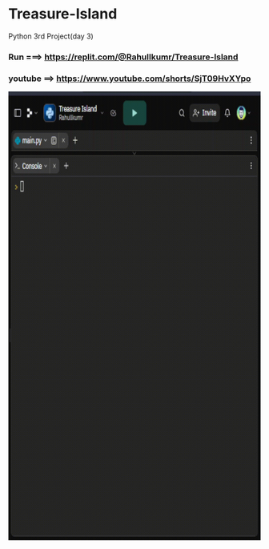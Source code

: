 # Treasure-Island
Python 3rd Project(day 3)

### Run ===>  https://replit.com/@Rahullkumr/Treasure-Island
### youtube ==> https://www.youtube.com/shorts/SjT09HvXYpo
![](treasure.gif)
